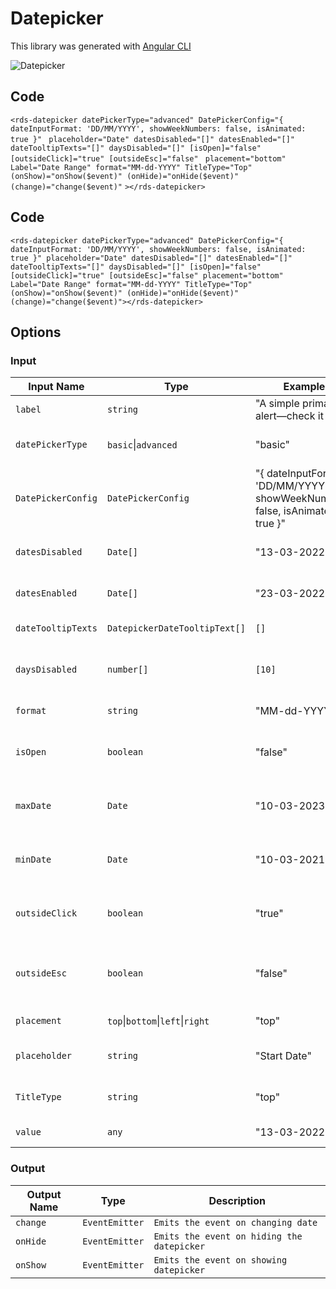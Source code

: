 # Datepicker

This library was generated with [Angular CLI](https://github.com/angular/angular-cli)
<p align="left">
<img src="../../assets/.png" alt="Datepicker"/>
<p/>

## Code

`<rds-datepicker datePickerType="advanced" DatePickerConfig="{ dateInputFormat: 'DD/MM/YYYY', showWeekNumbers: false, isAnimated: true }"`
 ` placeholder="Date" datesDisabled="[]" datesEnabled="[]" dateTooltipTexts="[]" daysDisabled="[]" [isOpen]="false" [outsideClick]="true" [outsideEsc]="false"`
 ` placement="bottom" Label="Date Range" format="MM-dd-YYYY" TitleType="Top" (onShow)="onShow($event)" (onHide)="onHide($event)" (change)="change($event)"`
`></rds-datepicker>`

## Code

`<rds-datepicker
  datePickerType="advanced"
  DatePickerConfig="{ dateInputFormat: 'DD/MM/YYYY', showWeekNumbers: false, isAnimated: true }"
  placeholder="Date"
  datesDisabled="[]"
  datesEnabled="[]"
  dateTooltipTexts="[]"
  daysDisabled="[]"
  [isOpen]="false"
  [outsideClick]="true"
  [outsideEsc]="false"
  placement="bottom"
  Label="Date Range"
  format="MM-dd-YYYY"
  TitleType="Top"
  (onShow)="onShow($event)"
  (onHide)="onHide($event)"
  (change)="change($event)"></rds-datepicker>`
  
## Options
### Input
<!-- prettier-ignore -->
| Input Name                  | Type                             |Example| Description                                                                  |
| --------------------------- | -------------------------------- |------------| ---------------------------------------------------------------------------- |
| `label`                | `string`    |"A simple primary alert—check it out!"|For Adding the label    |
| `datePickerType`                | `basic`\|`advanced`     |"basic"   |Specify the type of the datepicker|
| `DatePickerConfig`                     | `DatePickerConfig`     |"{ dateInputFormat: 'DD/MM/YYYY', showWeekNumbers: false, isAnimated: true }"  |Specifies the datepicker configuration  |
| `datesDisabled`           | `Date[]`     | "13-03-2022"|    Specify the dates to be disabled |
| `datesEnabled`           | `Date[]`     | "23-03-2022"|    Specify the dates to be enabled |
| `dateTooltipTexts`                    | `DatepickerDateTooltipText[]` |     `[]`|Add the tooltip text  |
| `daysDisabled`                | `number[]`   |`[10]`   |   Specify the number of days to be disabled
| `format`                | `string`             |"MM-dd-YYYY"|     Specify the date format    |
| `isOpen`                | `boolean`    |"false"|    Specify the datepicker opened or not     |
| `maxDate`                | `Date`     |"10-03-2023"|     Specify the maximum date for date range   |
| `minDate`                | `Date`     |"10-03-2021"|     Specify the minimum date for date range   |
| `outsideClick`                | `boolean`    |"true"|    Specify the datepicker close on outside click     |
| `outsideEsc`                | `boolean`    |"false"|    Specify the datepicker close on pressing escape   |
| `placement`                | `top`\|`bottom`\|`left`\|`right` |   "top"|  For specifing the position    |
| `placeholder`                     | `string`      |"Start Date"|Shows the placeholder of textbox  | 
| `TitleType`                     | `string`      |"top"|Shows the position of title  | 
| `value`                     | `any`      |"13-03-2022"|Specify default value  | 


### Output
| Output Name                 | Type          | Description                     |      
| --------------------------- | --------------|------------------|
| `change`                 |  `EventEmitter`  | `Emits the event on changing date`  |
| `onHide`                 |  `EventEmitter`  | `Emits the event on hiding the datepicker`  |
| `onShow`                 |  `EventEmitter`  | `Emits the event on showing datepicker`  |
